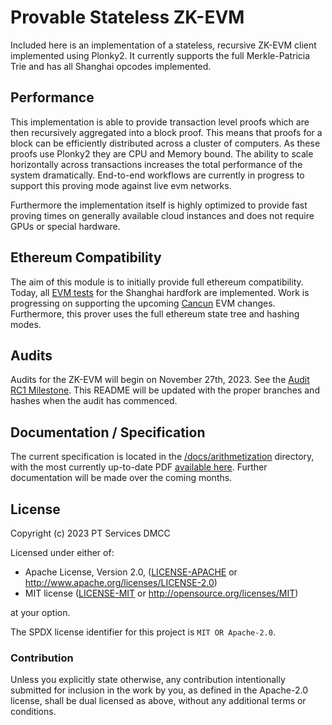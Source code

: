 # Provable Stateless ZK-EVM

Included here is an implementation of a stateless, recursive ZK-EVM client implemented using Plonky2. It currently supports the full Merkle-Patricia Trie and has all Shanghai opcodes implemented.

## Performance 

This implementation is able to provide transaction level proofs which are then recursively aggregated into a block proof. This means that proofs for a block can be efficiently distributed across a cluster of computers. As these proofs use Plonky2 they are CPU and Memory bound. The ability to scale horizontally across transactions increases the total performance of the system dramatically. End-to-end workflows are currently in progress to support this proving mode against live evm networks.

Furthermore the implementation itself is highly optimized to provide fast proving times on generally available cloud instances and does not require GPUs or special hardware.

## Ethereum Compatibility

The aim of this module is to initially provide full ethereum compatibility. Today, all [EVM tests](https://github.com/0xPolygonZero/evm-tests) for the Shanghai hardfork are implemented. Work is progressing on supporting the upcoming [Cancun](https://github.com/0xPolygonZero/plonky2/labels/cancun) EVM changes. Furthermore, this prover uses the full ethereum state tree and hashing modes.

## Audits

Audits for the ZK-EVM will begin on November 27th, 2023. See the [Audit RC1 Milestone](https://github.com/0xPolygonZero/plonky2/milestone/2?closed=1). This README will be updated with the proper branches and hashes when the audit has commenced.

## Documentation / Specification

The current specification is located in the [/docs/arithmetization](/docs/arithmetization) directory, with the most currently up-to-date PDF [available here](https://github.com/0xPolygonZero/zk_evm/blob/main/docs/arithmetization/zkevm.pdf). Further documentation will be made over the coming months.

## License
Copyright (c) 2023 PT Services DMCC

Licensed under either of:
* Apache License, Version 2.0, ([LICENSE-APACHE](LICENSE-APACHE) or http://www.apache.org/licenses/LICENSE-2.0)
* MIT license ([LICENSE-MIT](LICENSE-MIT) or http://opensource.org/licenses/MIT)

at your option. 

The SPDX license identifier for this project is `MIT OR Apache-2.0`.

### Contribution

Unless you explicitly state otherwise, any contribution intentionally submitted for inclusion in the work by you, as defined in the Apache-2.0 license, shall be dual licensed as above, without any additional terms or conditions.
